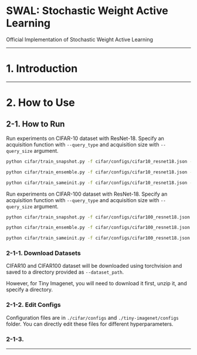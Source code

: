 # SWAL: Stochastic Weight Active Learning

Official Implementation of Stochastic Weight Active Learning

---

# 1. Introduction

---

# 2. How to Use

## 2-1. How to Run

Run experiments on CIFAR-10 dataset with ResNet-18. Specify an acquisition function with `--query_type` and acquisition size with `--query_size` argument.

```bash
python cifar/train_snapshot.py -f cifar/configs/cifar10_resnet18.json --query_type vr --query_size 500

python cifar/train_ensemble.py -f cifar/configs/cifar10_resnet18.json --query_type vr --query_size 500

python cifar/train_sameinit.py -f cifar/configs/cifar10_resnet18.json --query_type vr --query_size 500
```

Run experiments on CIFAR-100 dataset with ResNet-18. Specify an acquisition function with `--query_type` and acquisition size with `--query_size` argument.

```bash
python cifar/train_snapshot.py -f cifar/configs/cifar100_resnet18.json --query_type vr --query_size 500

python cifar/train_ensemble.py -f cifar/configs/cifar100_resnet18.json --query_type vr --query_size 500

python cifar/train_sameinit.py -f cifar/configs/cifar100_resnet18.json --query_type vr --query_size 500
```


### 2-1-1. Download Datasets

CIFAR10 and CIFAR100 dataset will be downloaded using torchvision and saved to a directory provided as `--dataset_path`.

However, for Tiny Imagenet, you will need to download it first, unzip it, and specify a directory.

### 2-1-2. Edit Configs

Configuration files are in `./cifar/configs` and `./tiny-imagenet/configs` folder. You can directly edit these files for different hyperparameters. 

### 2-1-3. 



---